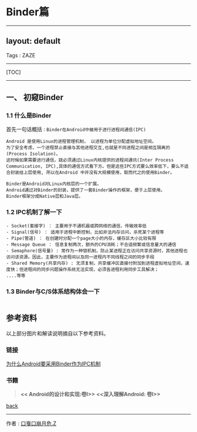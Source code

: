 
# Binder篇

---
layout: default
---

Tags : ZAZE

---

[TOC]

---

## 一、 初窥Binder

### 1.1 什么是Binder

首先一句话概括 : ``Binder在Android中被用于进行进程间通信(IPC)``

```
Android 是使用Linux的进程管理机制， 以进程为单位分配虚拟地址空间。
为了安全考虑，一个进程禁止直接与其他进程交互,也就是不同进程之间是相互隔离的(Process Isolation)。
这时候如果需要进行通信，就必须通过Linux内核提供的进程间通讯(Inter Process Communication, IPC),具体的通信方式看下方。但是这些IPC方式要么效率低下，要么不适合封装给上层使用, 所以在Android 中并没有大规模使用，取而代之的使用Binder。
```
```
Binder是Android对Linux内核层的一个扩展。
Android通过对Binder的封装，提供了一套Binder操作的框架，便于上层使用。
Binder框架分成Native层和Java层。
```

### 1.2 IPC机制了解一下

```
- Socket(套接字) ： 主要用于不通机器或跨网络的通信，传输效率低
- Signal(信号) ： 适用于进程中断控制，比如非法内存访问，杀死某个进程等
- Pipe(管道) ： 在创建时分配一个page大小的内存，缓存区大小比较有限
- Message Queue ： 信息复制两次，额外的CPU消耗；不合适频繁或信息量大的通信
- Semaphore(信号量) : 常作为一种锁机制，防止某进程正在访问共享资源时，其他进程也访问该资源。因此，主要作为进程间以及同一进程内不同线程之间的同步手段
- Shared Memory(共享内存) : 无须复制，共享缓冲区直接付附加到进程虚拟地址空间，速度快；但进程间的同步问题操作系统无法实现，必须各进程利用同步工具解决；
....等等
```

### 1.3 Binder与C/S体系结构体会一下

```

```



## 参考资料

以上部分图片和解读说明摘自以下参考资料。

### 链接

[为什么Android要采用Binder作为IPC机制][为什么Android要采用Binder作为IPC机制]

### 书籍

> **<< Android的设计和实现:卷I>>**
> **<<深入理解Android: 卷I>>**


[back](./)

------
作者 : [口戛口崩月危.Z][author]

[author]: https://zaze359.github.io
[为什么Android要采用Binder作为IPC机制]:https://www.zhihu.com/question/39440766/answer/89210950
